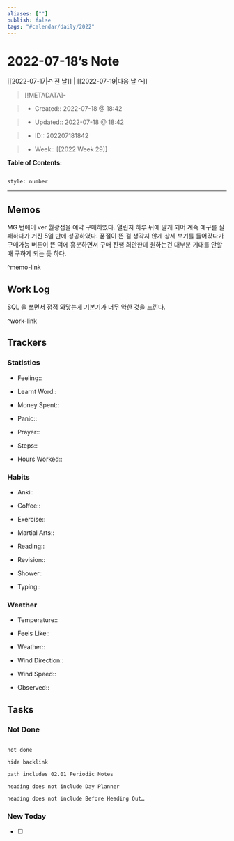 ```yaml
---
aliases: [""]
publish: false
tags: "#calendar/daily/2022"
---
```


# 2022-07-18’s Note

[[2022-07-17|↶ 전 날]] | [[2022-07-19|다음 날 ↷]]

> [!METADATA]-

> - Created:: 2022-07-18 @ 18:42

> - Updated:: 2022-07-18 @ 18:42

> - ID:: 202207181842

> - Week:: [[2022 Week 29]]

**Table of Contents:**

```toc

style: number

```

___

## Memos
MG 턴에이 ver 월광접을 예약 구매하였다. 
열린지 하루 뒤에 알게 되어 계속 예구를 실패하다가 거진 5일 만에 성공하였다.
품절이 뜬 걸 생각지 않게 상세 보기를 들어갔다가 구매가능 버튼이 뜬 덕에 흥분하면서 구매 진행
희안한데 원하는건 대부분 기대를 안할때 구하게 되는 듯 하다.


^memo-link

## Work Log
SQL 을 쓰면서 점점 와닿는게 기본기가 너무 약한 것을 느낀다.

^work-link

## Trackers

### Statistics

- Feeling::

- Learnt Word::

- Money Spent::

- Panic::

- Prayer::

- Steps::

- Hours Worked::

### Habits

- Anki::

- Coffee::

- Exercise::

- Martial Arts::

- Reading::

- Revision::

- Shower::

- Typing::

### Weather

- Temperature::

- Feels Like::

- Weather::

- Wind Direction::

- Wind Speed::

- Observed::

## Tasks

### Not Done

```tasks

not done

hide backlink

path includes 02.01 Periodic Notes

heading does not include Day Planner

heading does not include Before Heading Out…

```

### New Today

- [ ]